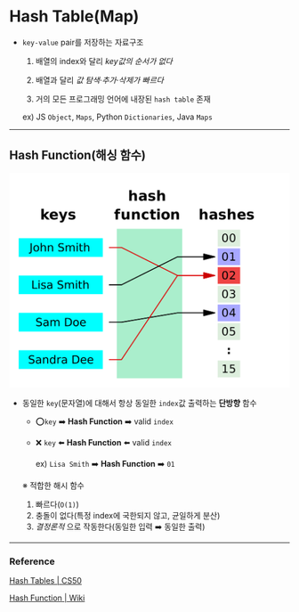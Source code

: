 # Hash Table(Map)

- `key-value` pair를 저장하는 자료구조

  1. 배열의 index와 달리 _key값의 순서가 없다_

  2. 배열과 달리 _값 탐색·추가·삭제가 빠르다_

  3. 거의 모든 프로그래밍 언어에 내장된 `hash table` 존재

  ex) JS `Object`, `Maps`, Python `Dictionaries`, Java `Maps`

---

## Hash Function(해싱 함수)

![Hash Function](./Basic_Image/HashFunction.png)

- 동일한 `key`(문자열)에 대해서 항상 동일한 `index`값 출력하는 **단방향** 함수

  - ⭕️`key` ➡️ **Hash Function** ➡️ valid `index`

  - ❌ `key` ⬅️ **Hash Function** ⬅️ valid `index`

    ex) `Lisa Smith` ➡️ **Hash Function** ➡️ `01`

  ※ 적합한 해시 함수

  1. 빠르다(`O(1)`)
  2. 충돌이 없다(특정 index에 국한되지 않고, 균일하게 분산)
  3. _결정론적_ 으로 작동한다(동일한 입력 ➡️ 동일한 출력)

---

### Reference

[Hash Tables | CS50](https://www.youtube.com/watch?v=nvzVHwrrub0)

[Hash Function | Wiki](https://ko.wikipedia.org/wiki/%ED%95%B4%EC%8B%9C_%ED%95%A8%EC%88%98)
